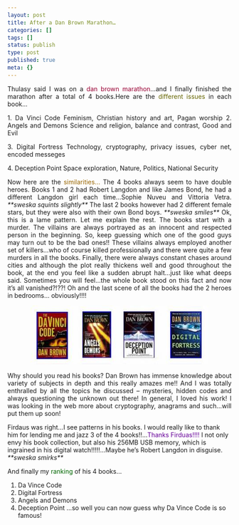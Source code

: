 ```yaml
---
layout: post
title: After a Dan Brown Marathon…
categories: []
tags: []
status: publish
type: post
published: true
meta: {}
---
```

<p align="justify">Thulasy said I was on a <font color="#990033">dan brown marathon</font>…and I finally finished the marathon after a total of 4 books.Here are the <font color="#666600">different issues </font>in each book...</p>

<p align="justify">1. Da Vinci Code Feminism, Christian history and art, Pagan worship
2. Angels and Demons Science and religion, balance and contrast, Good and Evil
<p align="justify">3. Digital Fortress Technology, cryptography, privacy issues, cyber net, encoded messeges</p>
<p align="justify">4. Deception Point Space exploration, Nature, Politics, National Security</p>

<p align="justify">Now here are the <font color="#996600">similarities…</font>
The 4 books always seem to have double heroes. Books 1 and 2 had Robert Langdon and like James Bond, he had a different Langdon girl each time…Sophie Nuveu and Vittoria Vetra. <em>**sweska squints slightly**</em> The last 2 books however had 2 different female stars, but they were also with their own Bond boys. <em>**sweska smiles**</em> Ok, this is a lame pattern.
Let me explain the rest. The books start with a murder. The villains are always portrayed as an innocent and respected person in the beginning. So, keep guessing which one of the good guys may turn out to be the bad ones!! These villains always employed another set of killers…who of course killed professionally and there were quite a few murders in all the books. Finally, there were always constant chases around cities and although the plot really thickens well and good throughout the book, at the end you feel like a sudden abrupt halt…just like what deeps said. Sometimes you will feel…the whole book stood on this fact and now it’s all vanished?!??! Oh and the last scene of all the books had the 2 heroes in bedrooms… obviously!!!!
<p align="center"><img border="0" src="/img/dan.jpg" /></p>
<p align="justify">Why should you read his books? Dan Brown has immense knowledge about variety of subjects in depth and this really amazes me!! And I was totally enthralled by all the topics he discussed – mysteries, hidden codes and always questioning the unknown out there! In general, I loved his work! I was looking in the web more about cryptography, anagrams and such…will put them up soon!</p>
Firdaus was right…I see patterns in his books. I would really like to thank him for lending me and jazz 3 of the 4 books!!...<font color="#660099">Thanks Firduas!!!! </font>I not only envy his book collection, but also his 256MB USB memory, which is ingrained in his digital watch!!!!!...Maybe he’s Robert Langdon in disguise.
<em>**sweska smirks**</em>

And finally my <font color="#006600">ranking</font> of his 4 books…
1. Da Vince Code
2. Digital Fortress
3. Angels and Demons
4. Deception Point
…so well you can now guess why Da Vince Code is so famous!<a href="http://photos1.blogger.com/blogger/6516/1007/1600/sim.jpg"></a>
